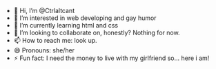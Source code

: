 - 👋 Hi, I’m @Ctrlaltcant
- 👀 I’m interested in web developing and gay humor
- 🌱 I’m currently learning html and css
- 💞️ I’m looking to collaborate on, honestly? Nothing for now.
- 📫 How to reach me: look up.
- 😄 Pronouns: she/her
- ⚡ Fun fact: I need the money to live with my girlfriend so... here i am!

<!---
Ctrlaltcant/Ctrlaltcant is a ✨ special ✨ repository because its `README.md` (this file) appears on your GitHub profile.
You can click the Preview link to take a look at your changes.
--->
